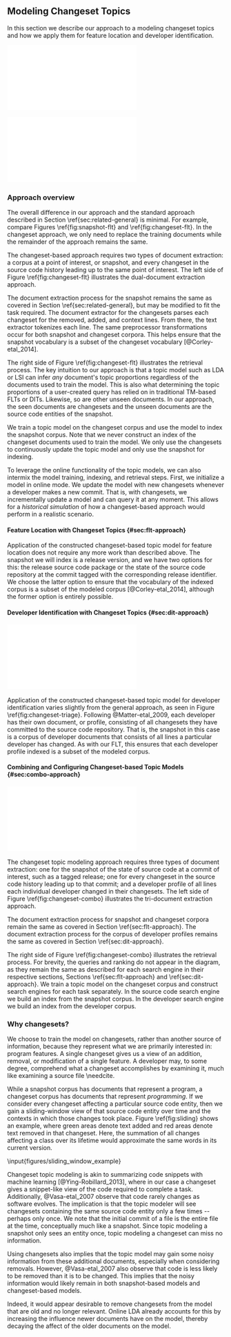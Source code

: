 ## Modeling Changeset Topics

In this section we describe our approach to a modeling changeset topics and how
we apply them for feature location and developer identification.

![Constructing a search engine with snapshots\label{fig:snapshot-flt}](figures/snapshot-flt.pdf)

![Constructing a search engine from changesets\label{fig:changeset-flt}](figures/changeset-flt.pdf)

### Approach overview

The overall difference in our approach and the standard approach
described in Section \ref{sec:related-general} is minimal.  For example,
compare Figures \ref{fig:snapshot-flt} and \ref{fig:changeset-flt}.  In the
changeset approach, we only need to replace the training documents while the
remainder of the approach remains the same.

The changeset-based approach requires two types of document extraction: a
corpus at a point of interest, or snapshot, and every changeset in the source
code history leading up to the same point of interest.  The left side of Figure
\ref{fig:changeset-flt} illustrates the dual-document extraction approach.

The document extraction process for the snapshot remains the same as covered in
Section \ref{sec:related-general}, but may be modified to fit the task
required.  The document extractor for the changesets parses each changeset for
the removed, added, and context lines.  From there, the text extractor
tokenizes each line.  The same preprocessor transformations occur for both
snapshot and changeset corpora.  This helps ensure that the snapshot vocabulary
is a subset of the changeset vocabulary [@Corley-etal_2014].

The right side of Figure \ref{fig:changeset-flt} illustrates the retrieval
process.  The key intuition to our approach is that a topic model such as LDA
or LSI can infer *any* document's topic proportions regardless of the documents
used to train the model.  This is also what determining the topic proportions
of a user-created query has relied on in traditional TM-based FLTs or DITs.
Likewise, so are other unseen documents.  In our approach, the seen documents
are changesets and the unseen documents are the source code entities of the
snapshot.

We train a topic model on the changeset corpus and use the model to
index the snapshot corpus.  Note that we never construct an index of the
changeset documents used to train the model.  We only use the changesets to
continuously update the topic model and only use the snapshot for indexing.

To leverage the online functionality of the topic models, we can also intermix
the model training, indexing, and retrieval steps.  First, we initialize a
model in online mode.  We update the model with new changesets whenever a
developer makes a new commit.  That is, with changesets, we incrementally
update a model and can query it at any moment.  This allows for a *historical
simulation* of how a changeset-based approach would perform in a realistic
scenario.

#### Feature Location with Changeset Topics {#sec:flt-approach}

Application of the constructed changeset-based topic model for feature location
does not require any more work than described above.  The snapshot we will
index is a release version, and we have two options for this:  the release
source code package or the state of the source code repository at the commit
tagged with the corresponding release identifier.  We choose the latter option
to ensure that the vocabulary of the indexed corpus is a subset of the modeled
corpus [@Corley-etal_2014], although the former option is entirely possible.

#### Developer Identification with Changeset Topics {#sec:dit-approach}

![Developer identification using changesets\label{fig:changeset-triage}](figures/changeset-triage.pdf)

Application of the constructed changeset-based topic model for developer
identification varies slightly from the general approach, as seen in Figure
\ref{fig:changeset-triage}.  Following @Matter-etal_2009, each developer has
their own document, or profile, consisting of all changesets they have
committed to the source code repository.  That is, the snapshot in this case is
a corpus of developer documents that consists of all lines a particular
developer has changed.  As with our FLT, this ensures that each developer
profile indexed is a subset of the modeled corpus.

<!-- TODO better off in config section?
 There may be weighting
schemes to this [@Shokripour-etal_2013], such as only considering words which
they have added or removed, while ignoring context words, but we do not
investigate that at this time.
-->

#### Combining and Configuring Changeset-based Topic Models {#sec:combo-approach}

![Combining changeset-based feature location and developer identification
\label{fig:changeset-combo}](figures/changeset-combo.pdf)

The changeset topic modeling approach requires three types of document
extraction: one for the snapshot of the state of source code at a commit of
interest, such as a tagged release; one for every changeset in the source
code history leading up to that commit; and a developer profile of all lines
each individual developer changed in their changesets.  The left side of Figure
\ref{fig:changeset-combo} illustrates the tri-document extraction approach.

The document extraction process for snapshot and changeset corpora remain the
same as covered in Section \ref{sec:flt-approach}.  The document extraction
process for the corpus of developer profiles remains the same as covered in
Section \ref{sec:dit-approach}.

The right side of Figure \ref{fig:changeset-combo} illustrates the retrieval
process.  For brevity, the queries and ranking do not appear in the diagram, as
they remain the same as described for each search engine in their respective
sections, Sections \ref{sec:flt-approach} and \ref{sec:dit-approach}.  We train
a topic model on the changeset corpus and construct search engines for each
task separately.  In the source code search engine we build an index from the
snapshot corpus.  In the developer search engine we build an index from the
developer corpus.

### Why changesets?

We choose to train the model on changesets, rather than another source of
information, because they represent what we are primarily interested in:
program features.  A single changeset gives us a view of an addition, removal,
or modification of a single feature.  A developer may, to some degree,
comprehend what a changeset accomplishes by examining it, much like examining a
source file \needcite.

While a snapshot corpus has documents that represent a program, a changeset
corpus has documents that represent *programming*.  If we consider every
changeset affecting a particular source code entity, then we gain a
sliding-window view of that source code entity over time and the contexts in
which those changes took place.  Figure \ref{fig:sliding} shows an example,
where green areas denote text added and red areas denote text removed in that
changeset.  Here, the summation of all changes affecting a class over its
lifetime would approximate the same words in its current version.

\input{figures/sliding_window_example}

Changeset topic modeling is akin to summarizing code snippets with machine
learning [@Ying-Robillard_2013], where in our case a changeset gives a
snippet-like view of the code required to complete a task.  Additionally,
@Vasa-etal_2007 observe that code rarely changes as software evolves.  The
implication is that the topic modeler will see changesets containing the same
source code entity only a few times -- perhaps only once.  We note that the
initial commit of a file is the entire file at the time, conceptually much like
a snapshot.  Since topic modeling a snapshot only sees an entity once, topic
modeling a changeset can miss no information.

Using changesets also implies that the topic model may gain some noisy
information from these additional documents, especially when considering
removals.  However, @Vasa-etal_2007 also observe that code is less likely to be
removed than it is to be changed.  This implies that the noisy information
would likely remain in both snapshot-based models and changeset-based models.

Indeed, it would appear desirable to remove changesets from the model that are
old and no longer relevant.  Online LDA already accounts for this by increasing
the influence newer documents have on the model, thereby decaying the affect of
the older documents on the model.

